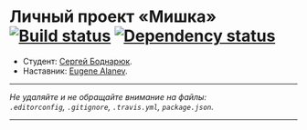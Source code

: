 # Личный проект «Мишка» [![Build status][travis-image]][travis-url] [![Dependency status][dependency-image]][dependency-url]

* Студент: [Сергей Боднарюк](https://up.htmlacademy.ru/adaptive/7/user/41416).
* Наставник: [Eugene Alanev](https://up.htmlacademy.ru/adaptive/7/user/218109).

---

_Не удаляйте и не обращайте внимание на файлы:_<br>
_`.editorconfig`, `.gitignore`, `.travis.yml`, `package.json`._

---


[travis-image]: https://travis-ci.org/htmlacademy-adaptive/41416-mishka.svg?branch=master
[travis-url]: https://travis-ci.org/htmlacademy-adaptive/41416-mishka
[dependency-image]: https://david-dm.org/htmlacademy-adaptive/41416-mishka.svg?style=flat-square
[dependency-url]: https://david-dm.org/htmlacademy-adaptive/41416-mishka
